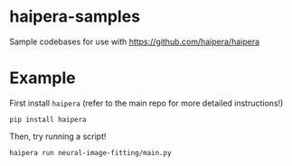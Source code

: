 # haipera-samples

Sample codebases for use with https://github.com/haipera/haipera

# Example

First install `haipera` (refer to the main repo for more detailed instructions!)

`pip install haipera`

Then, try running a script!

`haipera run neural-image-fitting/main.py`
